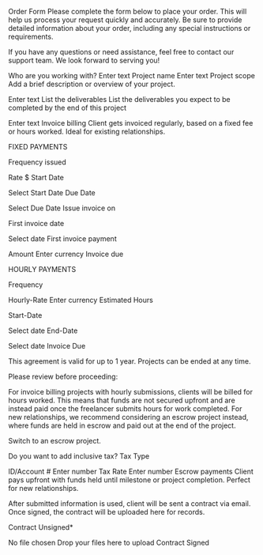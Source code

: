 Order Form
Please complete the form below to place your order. This will help us process your request quickly and accurately. Be sure to provide detailed information about your order, including any special instructions or requirements. 



If you have any questions or need assistance, feel free to contact our support team. We look forward to serving you!

Who are you working with?
Enter text
Project name
Enter text
Project scope
Add a brief description or overview of your project.

Enter text
List the deliverables
List the deliverables you expect to be completed by the end of this project

Enter text
Invoice billing
Client gets invoiced regularly, based on a fixed fee or hours worked. Ideal for existing relationships.



FIXED PAYMENTS


Frequency issued

Rate
$
Start Date


Select Start Date
Due Date


Select Due Date
Issue invoice on

First invoice date


Select date
First invoice payment

Amount
Enter currency
Invoice due

HOURLY PAYMENTS


Frequency

Hourly-Rate
Enter currency
Estimated Hours

Start-Date


Select date
End-Date


Select date
Invoice Due

This agreement is valid for up to 1 year. Projects can be ended at any time.

Please review before proceeding:

For invoice billing projects with hourly submissions, clients will be billed for hours worked. This means that funds are not secured upfront and are instead paid once the freelancer submits hours for work completed. For new relationships, we recommend considering an escrow project instead, where funds are held in escrow and paid out at the end of the project. 

Switch to an escrow project.




Do you want to add inclusive tax?
Tax Type

ID/Account #
Enter number
Tax Rate
Enter number
Escrow payments
Client pays upfront with funds held until milestone or project completion. Perfect for new relationships.



After submitted information is used, client will be sent a contract via email. Once signed, the contract will be uploaded here for records.

Contract Unsigned*

No file chosen
Drop your files here to upload
Contract Signed